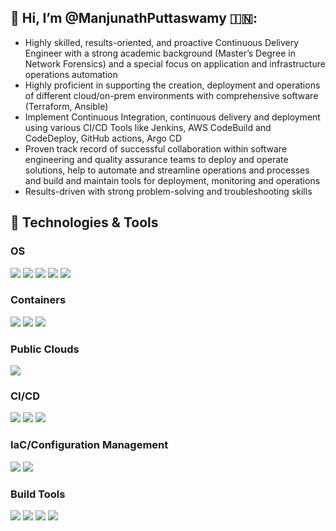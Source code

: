 ## 👋 Hi, I’m @ManjunathPuttaswamy 🇮🇳:
- Highly skilled, results-oriented, and proactive Continuous Delivery Engineer with a strong academic background (Master’s Degree in Network Forensics) and a special focus on application and infrastructure operations automation
- Highly proficient in supporting the creation, deployment and operations of different cloud/on-prem environments with comprehensive software (Terraform, Ansible)
- Implement Continuous Integration, continuous delivery and deployment using various CI/CD Tools like Jenkins, AWS CodeBuild and CodeDeploy, GitHub actions, Argo CD
- Proven track record of successful collaboration within software engineering and quality assurance teams to deploy and operate solutions, help to automate and streamline operations and processes and build and maintain tools for deployment, monitoring and operations
- Results-driven with strong problem-solving and troubleshooting skills


## 🔧 Technologies & Tools

### OS
![](https://img.shields.io/badge/-Ubuntu-informational?style=for-the-badge&logo=Ubuntu&logoColor=white&color=E95420)
![](https://img.shields.io/badge/-CentOS-informational?style=for-the-badge&logo=CentOS&logoColor=white&color=262577)
![](https://img.shields.io/badge/-RedHat_Linux-informational?style=for-the-badge&logo=redhat&logoColor=white&color=EE0000)
![](https://img.shields.io/badge/-Amazon_Linux-informational?style=for-the-badge&logo=amazonaws&logoColor=white&color=232F3E)
![](https://img.shields.io/badge/-MacOS-informational?style=for-the-badge&logo=apple&logoColor=white&color=000000)


### Containers
![](https://img.shields.io/badge/-RedHat_OpenShift-informational?style=for-the-badge&logo=redhatopenshift&logoColor=white&color=EE0000)
![](https://img.shields.io/badge/-Docker-informational?style=for-the-badge&logo=docker&logoColor=white&color=2496ED)
![](https://img.shields.io/badge/-Kubernetes-informational?style=for-the-badge&logo=kubernetes&logoColor=white&color=326CE5)

### Public Clouds
![](https://img.shields.io/badge/-AWS-informational?style=for-the-badge&logo=amazonaws&logoColor=white&color=232F3E)

### CI/CD
![](https://img.shields.io/badge/-Github_Actions-informational?style=for-the-badge&logo=githubactions&logoColor=white&color=2088FF)
![](https://img.shields.io/badge/-Jenkins-informational?style=for-the-badge&logo=jenkins&logoColor=white&color=D24939)
![](https://img.shields.io/badge/-Argo_CD-informational?style=for-the-badge&logo=argo&logoColor=white&color=EF7B4D)


### IaC/Configuration Management
![](https://img.shields.io/badge/-RedHat_Ansible-informational?style=for-the-badge&logo=ansible&logoColor=white&color=EE0000)
![](https://img.shields.io/badge/-Terraform-informational?style=for-the-badge&logo=terraform&logoColor=white&color=7B42BC)

### Build Tools
![](https://img.shields.io/badge/-NPM-informational?style=for-the-badge&logo=npm&logoColor=white&color=CB3837)
![](https://img.shields.io/badge/-Apache_Maven-informational?style=for-the-badge&logo=apachemaven&logoColor=white&color=C71A36)
![](https://img.shields.io/badge/-Gradle-informational?style=for-the-badge&logo=gradle&logoColor=white&color=02303A)
![](https://img.shields.io/badge/-Yarn-informational?style=for-the-badge&logo=yarn&logoColor=white&color=2C8EBB)
